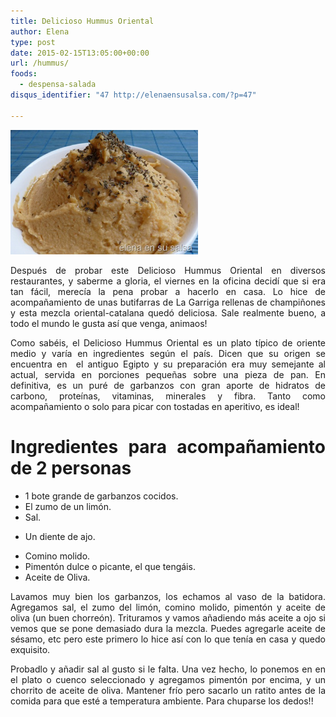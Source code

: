 ```yaml
---
title: Delicioso Hummus Oriental
author: Elena
type: post
date: 2015-02-15T13:05:00+00:00
url: /hummus/
foods:
  - despensa-salada
disqus_identifier: "47 http://elenaensusalsa.com/?p=47"

---
```

[<img class="alignnone size-medium wp-image-297" src="/2018/03/P1050874_thumb-25255B5-25255D.jpg" alt="" width="300" height="199" />][1]

<p align="justify">
  Después de probar este Delicioso Hummus Oriental en diversos restaurantes, y saberme a gloria, el viernes en la oficina decidí que si era tan fácil, merecía la pena probar a hacerlo en casa. Lo hice de acompañamiento de unas butifarras de La Garriga rellenas de champiñones y esta mezcla oriental-catalana quedó deliciosa. Sale realmente bueno, a todo el mundo le gusta así que venga, animaos!
</p>

<p align="justify">
  Como sabéis, el Delicioso Hummus Oriental es un plato típico de oriente medio y varía en ingredientes según el país. Dicen que su origen se encuentra en  el antiguo Egipto y su preparación era muy semejante al actual, servida en porciones pequeñas sobre una pieza de pan. En definitiva, es un puré de garbanzos con gran aporte de hidratos de carbono, proteínas, vitaminas, minerales y fibra. Tanto como acompañamiento o solo para picar con tostadas en aperitivo, es ideal!
</p>

<h1 align="justify">
  Ingredientes para acompañamiento de 2 personas
</h1>

  * <div align="justify">
      1 bote grande de garbanzos cocidos.
    </div>

  * <div align="justify">
      El zumo de un limón.
    </div>

  * <div align="justify">
      Sal.
    </div>

  * Un diente de ajo.
  * <div align="justify">
      Comino molido.
    </div>

  * <div align="justify">
      Pimentón dulce o picante, el que tengáis.
    </div>

  * <div align="justify">
      Aceite de Oliva.
    </div>

<p align="justify">
  Lavamos muy bien los garbanzos, los echamos al vaso de la batidora. Agregamos sal, el zumo del limón, comino molido, pimentón y aceite de oliva (un buen chorreón). Trituramos y vamos añadiendo más aceite a ojo si vemos que se pone demasiado dura la mezcla. Puedes agregarle aceite de sésamo, etc pero este primero lo hice así con lo que tenía en casa y quedo exquisito.
</p>

<p align="justify">
  Probadlo y añadir sal al gusto si le falta. Una vez hecho, lo ponemos en en el plato o cuenco seleccionado y agregamos pimentón por encima, y un chorrito de aceite de oliva. Mantener frío pero sacarlo un ratito antes de la comida para que esté a temperatura ambiente. Para chuparse los dedos!!
</p>

 [1]: /2018/03/P1050874_thumb-25255B5-25255D.jpg
